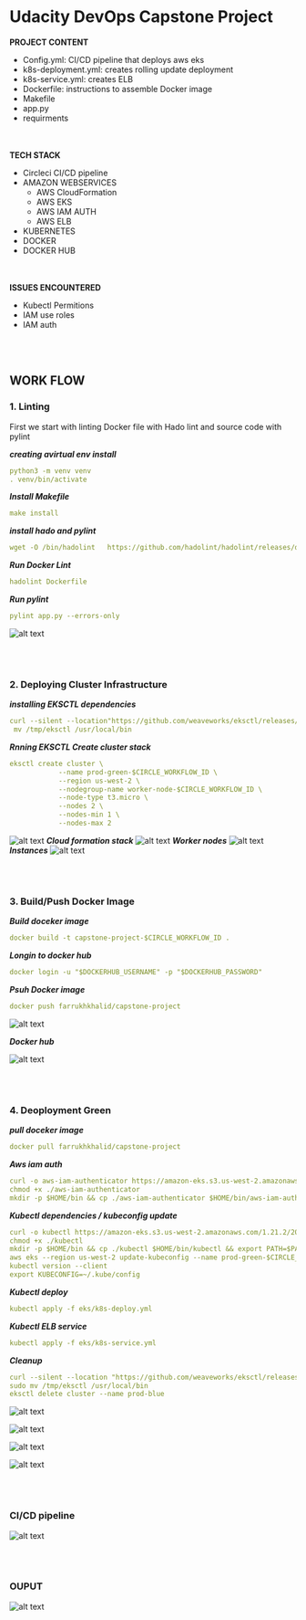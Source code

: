 # **Udacity DevOps Capstone Project**
**PROJECT CONTENT**
- Config.yml: CI/CD pipeline that deploys aws eks
- k8s-deployment.yml: creates rolling update deployment
- k8s-service.yml: creates ELB
- Dockerfile: instructions to assemble Docker image
- Makefile
- app.py
- requirments

<br/><br/>
**TECH STACK**
- Circleci CI/CD pipeline
- AMAZON WEBSERVICES
  - AWS CloudFormation
  - AWS EKS
  - AWS IAM AUTH
  - AWS ELB
- KUBERNETES
- DOCKER
- DOCKER HUB

<br/><br/>
**ISSUES ENCOUNTERED**
- Kubectl Permitions
- IAM use roles
- IAM auth

<br/><br/>
## WORK FLOW

### **1. Linting**
First we start with linting Docker file with Hado lint and source code with pylint

***creating avirtual env install***

```yaml
python3 -m venv venv
. venv/bin/activate
```

***Install Makefile***

```yaml
make install
```

***install hado and pylint***
```yaml
wget -O /bin/hadolint   https://github.com/hadolint/hadolint/releases/download/v1.16.3/hadolint-Linux-x86_64
```

***Run Docker Lint***
```yaml
hadolint Dockerfile
```

***Run pylint***
```yaml
pylint app.py --errors-only
```

![alt text](https://github.com/Farrukhkhalid/DevOps_capstone/blob/main/screens/01%20capstone-lint.png)

<br/><br/>

### **2. Deploying Cluster Infrastructure**

***installing EKSCTL dependencies***
```yaml
curl --silent --location"https://github.com/weaveworks/eksctl/releases/download/v0.83.0/eksctl_Linux_amd64.tar.gz" | tar xz -C /tmp
 mv /tmp/eksctl /usr/local/bin
```

***Rnning EKSCTL Create cluster stack***
```yaml
eksctl create cluster \
            --name prod-green-$CIRCLE_WORKFLOW_ID \
            --region us-west-2 \
            --nodegroup-name worker-node-$CIRCLE_WORKFLOW_ID \
            --node-type t3.micro \
            --nodes 2 \
            --nodes-min 1 \
            --nodes-max 2
```
![alt text](https://github.com/Farrukhkhalid/DevOps_capstone/blob/main/screens/04%20capstone-cloud%20formation.png)
***Cloud formation stack***
![alt text](https://github.com/Farrukhkhalid/DevOps_capstone/blob/main/screens/02%20capstome-stack-green.png)
***Worker nodes***
![alt text](https://github.com/Farrukhkhalid/DevOps_capstone/blob/main/screens/06%20capstone-green-worker-node.png)
***Instances***
![alt text](https://github.com/Farrukhkhalid/DevOps_capstone/blob/main/screens/05%20capstone-green%20blue%20instances.png)

<br/><br/>
### **3. Build/Push Docker Image**

***Build doceker image***

```yaml
docker build -t capstone-project-$CIRCLE_WORKFLOW_ID .
```

***Longin to docker hub***

```yaml
docker login -u "$DOCKERHUB_USERNAME" -p "$DOCKERHUB_PASSWORD"
```

***Psuh Docker image***
```yaml
docker push farrukhkhalid/capstone-project
```
![alt text](https://github.com/Farrukhkhalid/DevOps_capstone/blob/main/screens/07%20capstone-docker-image.png)

***Docker hub***

![alt text](https://github.com/Farrukhkhalid/DevOps_capstone/blob/main/screens/07-2%20capstone-docker-hub.png)

<br/><br/>
### 4. Deoployment Green

***pull doceker image***

```yaml
docker pull farrukhkhalid/capstone-project
```
***Aws iam auth***

```yaml
curl -o aws-iam-authenticator https://amazon-eks.s3.us-west-2.amazonaws.com/1.21.2/2021-07-05/bin/linux/amd64/aws-iam-authenticator
chmod +x ./aws-iam-authenticator
mkdir -p $HOME/bin && cp ./aws-iam-authenticator $HOME/bin/aws-iam-authenticator && export PATH=$PATH:$HOME/bin
```

***Kubectl dependencies / kubeconfig update***

```yaml
curl -o kubectl https://amazon-eks.s3.us-west-2.amazonaws.com/1.21.2/2021-07-05/bin/linux/amd64/kubectl
chmod +x ./kubectl
mkdir -p $HOME/bin && cp ./kubectl $HOME/bin/kubectl && export PATH=$PATH:$HOME/bin
aws eks --region us-west-2 update-kubeconfig --name prod-green-$CIRCLE_WORKFLOW_ID
kubectl version --client
export KUBECONFIG=~/.kube/config
```

***Kubectl deploy***

```yaml
kubectl apply -f eks/k8s-deploy.yml
```

***Kubectl ELB service***

```yaml
kubectl apply -f eks/k8s-service.yml
```

***Cleanup***

```yaml
curl --silent --location "https://github.com/weaveworks/eksctl/releases/download/v0.83.0/eksctl_Linux_amd64.tar.gz" | tar xz -C /tmp
sudo mv /tmp/eksctl /usr/local/bin
eksctl delete cluster --name prod-blue
```

![alt text](https://github.com/Farrukhkhalid/DevOps_capstone/blob/main/screens/08%20capstone-deploy-green.png)

![alt text](https://github.com/Farrukhkhalid/DevOps_capstone/blob/main/screens/08-2%20capstome-blue.png)

![alt text](https://github.com/Farrukhkhalid/DevOps_capstone/blob/main/screens/08-3%20capstone-blue%20deoployemnt.png)

![alt text](https://github.com/Farrukhkhalid/DevOps_capstone/blob/main/screens/9%20capstone-green%20cluster.png)

<br/><br/>
### CI/CD pipeline

![alt text](https://github.com/Farrukhkhalid/DevOps_capstone/blob/main/screens/capstone-cicd.png)

<br/><br/>
### OUPUT
![alt text](https://github.com/Farrukhkhalid/DevOps_capstone/blob/main/screens/10%20capstone-out-green.png)
